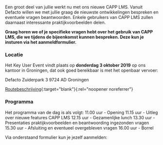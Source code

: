 Een groot deel van jullie werkt nu met ons nieuwe CAPP LMS. Vanuit Defacto willen we met jullie graag de nieuwste ontwikkelingen bespreken en eventuele vragen beantwoorden. Enkele gebruikers van CAPP LMS zullen daarnaast interessante praktijkvoorbeelden delen.

**Graag horen we of je specifieke vragen hebt over het gebruik van CAPP LMS, die we tijdens de bijeenkomst kunnen bespreken. Deze kun je insturen via het aanmeldformulier.**

### Locatie

Het Key User Event vindt plaats op **donderdag 3 oktober 2019** op ons kantoor in Groningen, dat ook goed bereikbaar is met het openbaar vervoer:

Defacto
Zuiderpark 3
9724 AD Groningen

[Routebeschrijving](https://www.google.com/maps/place/Defacto+Software+BV/@53.2122062,6.5701823,17z/data=!3m1!4b1!4m5!3m4!1s0x47c9cd5509a5e2a1:0x3473c0850aba7f40!8m2!3d53.212203!4d6.572371){:target="blank"}{:rel="noopener noreferrer"}

### Programma

Het programma van de dag is als volgt:
11.00 uur - Opening
11.15 uur - Uitleg over nieuwe features CAPP LMS
12.15 uur - Gezamenlijke lunch
13.30 uur - Presentaties praktijkvoorbeelden en beantwoording ingezonden vragen
15.30 uur - Afsluiting en eventueel overgebleven vragen
16.00 uur - Borrel

Via onderstaand formulier kun je jezelf aanmelden:
